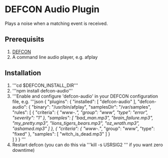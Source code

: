 # DEFCON Audio Plugin
Plays a noise when a matching event is received.

## Prerequisits
1. [DEFCON](http://github.com/acuminous/defcon)
1. A command line audio player, e.g. afplay

## Installation
1. '''cd $DEFCON_INSTALL_DIR'''
2. '''npm install defcon-audio'''
3. '''Enable and configure 'defcon-audio' in your DEFCON configuration file, e.g.
'''json
{
    "plugins": {
        "installed": [
            "defcon-audio"
        ],
        "defcon-audio": {
            "binary": "/usr/bin/afplay",
            "samplesDir": "/var/samples",
            "rules": [
                { 
                    "criteria": { "www-.*", "group": "www", "type": "error", "severity": "1" },
                    "samples": [ 
                        "bad_man.mp3", 
                        "brain_failure.mp3", 
                        "my_pretty.mp3", 
                        "lions_tigers_bears.mp3",
                        "oz_wrath.mp3",
                        "ashamed.mp3"
                    ]
                },
                { 
                    "criteria": { "www-.*", "group": "www", "type": "fixed" },
                    "samples": [ 
                        "witch_is_dead.mp3"
                    ]
                }                
            ]
        }
}
'''
4. Restart defcon (you can do this via '''kill -s USRSIG2 <pid>''' if you want zero downtime)
